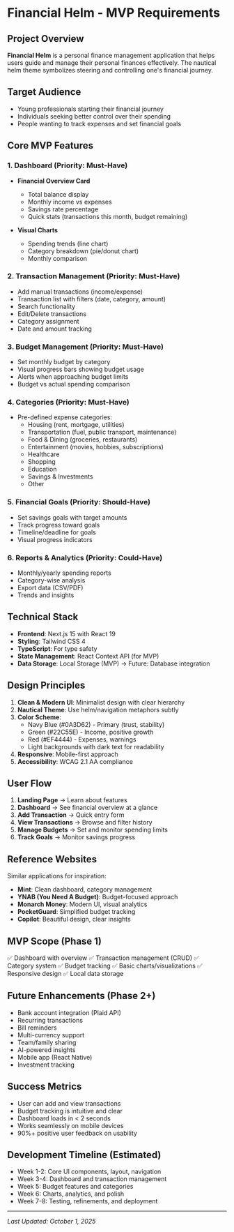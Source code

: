# Financial Helm - MVP Requirements

## Project Overview
**Financial Helm** is a personal finance management application that helps users guide and manage their personal finances effectively. The nautical helm theme symbolizes steering and controlling one's financial journey.

## Target Audience
- Young professionals starting their financial journey
- Individuals seeking better control over their spending
- People wanting to track expenses and set financial goals

## Core MVP Features

### 1. Dashboard (Priority: Must-Have)
- **Financial Overview Card**
  - Total balance display
  - Monthly income vs expenses
  - Savings rate percentage
  - Quick stats (transactions this month, budget remaining)
  
- **Visual Charts**
  - Spending trends (line chart)
  - Category breakdown (pie/donut chart)
  - Monthly comparison

### 2. Transaction Management (Priority: Must-Have)
- Add manual transactions (income/expense)
- Transaction list with filters (date, category, amount)
- Search functionality
- Edit/Delete transactions
- Category assignment
- Date and amount tracking

### 3. Budget Management (Priority: Must-Have)
- Set monthly budget by category
- Visual progress bars showing budget usage
- Alerts when approaching budget limits
- Budget vs actual spending comparison

### 4. Categories (Priority: Must-Have)
- Pre-defined expense categories:
  - Housing (rent, mortgage, utilities)
  - Transportation (fuel, public transport, maintenance)
  - Food & Dining (groceries, restaurants)
  - Entertainment (movies, hobbies, subscriptions)
  - Healthcare
  - Shopping
  - Education
  - Savings & Investments
  - Other

### 5. Financial Goals (Priority: Should-Have)
- Set savings goals with target amounts
- Track progress toward goals
- Timeline/deadline for goals
- Visual progress indicators

### 6. Reports & Analytics (Priority: Could-Have)
- Monthly/yearly spending reports
- Category-wise analysis
- Export data (CSV/PDF)
- Trends and insights

## Technical Stack
- **Frontend**: Next.js 15 with React 19
- **Styling**: Tailwind CSS 4
- **TypeScript**: For type safety
- **State Management**: React Context API (for MVP)
- **Data Storage**: Local Storage (MVP) → Future: Database integration

## Design Principles
1. **Clean & Modern UI**: Minimalist design with clear hierarchy
2. **Nautical Theme**: Use helm/navigation metaphors subtly
3. **Color Scheme**: 
   - Navy Blue (#0A3D62) - Primary (trust, stability)
   - Green (#22C55E) - Income, positive growth
   - Red (#EF4444) - Expenses, warnings
   - Light backgrounds with dark text for readability
4. **Responsive**: Mobile-first approach
5. **Accessibility**: WCAG 2.1 AA compliance

## User Flow
1. **Landing Page** → Learn about features
2. **Dashboard** → See financial overview at a glance
3. **Add Transaction** → Quick entry form
4. **View Transactions** → Browse and filter history
5. **Manage Budgets** → Set and monitor spending limits
6. **Track Goals** → Monitor savings progress

## Reference Websites
Similar applications for inspiration:
- **Mint**: Clean dashboard, category management
- **YNAB (You Need A Budget)**: Budget-focused approach
- **Monarch Money**: Modern UI, visual analytics
- **PocketGuard**: Simplified budget tracking
- **Copilot**: Beautiful design, clear insights

## MVP Scope (Phase 1)
✅ Dashboard with overview
✅ Transaction management (CRUD)
✅ Category system
✅ Budget tracking
✅ Basic charts/visualizations
✅ Responsive design
✅ Local data storage

## Future Enhancements (Phase 2+)
- Bank account integration (Plaid API)
- Recurring transactions
- Bill reminders
- Multi-currency support
- Team/family sharing
- AI-powered insights
- Mobile app (React Native)
- Investment tracking

## Success Metrics
- User can add and view transactions
- Budget tracking is intuitive and clear
- Dashboard loads in < 2 seconds
- Works seamlessly on mobile devices
- 90%+ positive user feedback on usability

## Development Timeline (Estimated)
- Week 1-2: Core UI components, layout, navigation
- Week 3-4: Dashboard and transaction management
- Week 5: Budget features and categories
- Week 6: Charts, analytics, and polish
- Week 7-8: Testing, refinements, and deployment

---
*Last Updated: October 1, 2025*



